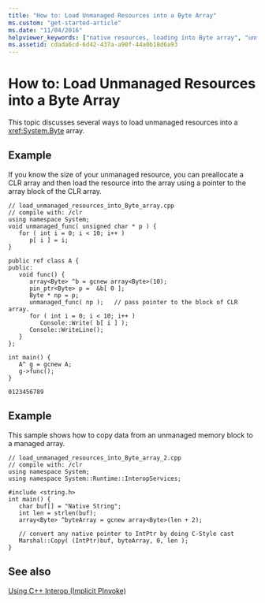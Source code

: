 ```yaml
---
title: "How to: Load Unmanaged Resources into a Byte Array"
ms.custom: "get-started-article"
ms.date: "11/04/2016"
helpviewer_keywords: ["native resources, loading into Byte array", "unmanaged resources, loading into Byte array", "native resources"]
ms.assetid: cdada6cd-6d42-437a-a90f-44a0b18d6a93
---
```

# How to: Load Unmanaged Resources into a Byte Array

This topic discusses several ways to load unmanaged resources into a <xref:System.Byte> array.

## Example

If you know the size of your unmanaged resource, you can preallocate a CLR array and then load the resource into the array using a pointer to the array block of the CLR array.

```
// load_unmanaged_resources_into_Byte_array.cpp
// compile with: /clr
using namespace System;
void unmanaged_func( unsigned char * p ) {
   for ( int i = 0; i < 10; i++ )
      p[ i ] = i;
}

public ref class A {
public:
   void func() {
      array<Byte> ^b = gcnew array<Byte>(10);
      pin_ptr<Byte> p =  &b[ 0 ];
      Byte * np = p;
      unmanaged_func( np );   // pass pointer to the block of CLR array.
      for ( int i = 0; i < 10; i++ )
         Console::Write( b[ i ] );
      Console::WriteLine();
   }
};

int main() {
   A^ g = gcnew A;
   g->func();
}
```

```Output
0123456789
```

## Example

This sample shows how to copy data from an unmanaged memory block to a managed array.

```
// load_unmanaged_resources_into_Byte_array_2.cpp
// compile with: /clr
using namespace System;
using namespace System::Runtime::InteropServices;

#include <string.h>
int main() {
   char buf[] = "Native String";
   int len = strlen(buf);
   array<Byte> ^byteArray = gcnew array<Byte>(len + 2);

   // convert any native pointer to IntPtr by doing C-Style cast
   Marshal::Copy( (IntPtr)buf, byteArray, 0, len );
}
```

## See also

[Using C++ Interop (Implicit PInvoke)](../dotnet/using-cpp-interop-implicit-pinvoke.md)
